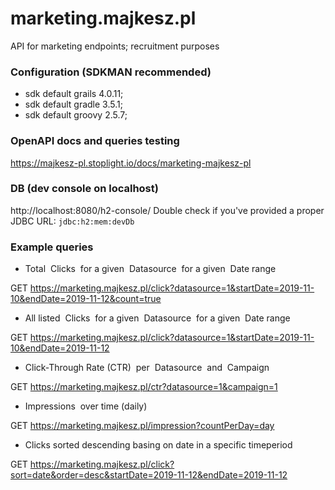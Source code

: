 # marketing.majkesz.pl
API for marketing endpoints; recruitment purposes


### Configuration (SDKMAN recommended)
- sdk default grails 4.0.11;
- sdk default gradle 3.5.1;
- sdk default groovy 2.5.7;


### OpenAPI docs and queries testing
https://majkesz-pl.stoplight.io/docs/marketing-majkesz-pl


### DB (dev console on localhost)
http://localhost:8080/h2-console/
Double check if you've provided a proper JDBC URL: `jdbc:h2:mem:devDb`


### Example queries

- Total ​ Clicks ​ for a given ​ Datasource ​ for a given ​ Date ​ range

GET https://marketing.majkesz.pl/click?datasource=1&startDate=2019-11-10&endDate=2019-11-12&count=true

- All listed ​ Clicks ​ for a given ​ Datasource ​ for a given ​ Date ​ range

GET https://marketing.majkesz.pl/click?datasource=1&startDate=2019-11-10&endDate=2019-11-12

- Click-Through Rate (CTR) ​ per ​ Datasource ​ and ​ Campaign

GET https://marketing.majkesz.pl/ctr?datasource=1&campaign=1

- Impressions ​ over time (daily)

GET https://marketing.majkesz.pl/impression?countPerDay=day

- Clicks sorted descending basing on date ​in a specific timeperiod

GET https://marketing.majkesz.pl/click?sort=date&order=desc&startDate=2019-11-12&endDate=2019-11-12
